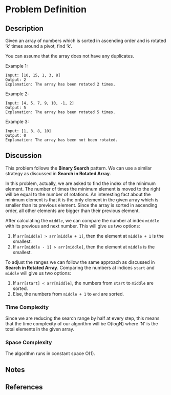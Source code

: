 # Problem Definition

## Description

Given an array of numbers which is sorted in ascending order and is rotated ‘k’ times around a pivot, find ‘k’.

You can assume that the array does not have any duplicates.

Example 1:

```plaintext
Input: [10, 15, 1, 3, 8]
Output: 2
Explanation: The array has been rotated 2 times.
```

Example 2:

```plaintext
Input: [4, 5, 7, 9, 10, -1, 2]
Output: 5
Explanation: The array has been rotated 5 times.
```

Example 3:

```plaintext
Input: [1, 3, 8, 10]
Output: 0
Explanation: The array has been not been rotated.
```

## Discussion

This problem follows the **Binary Search** pattern. We can use a similar strategy as discussed in **Search in Rotated Array**.

In this problem, actually, we are asked to find the index of the minimum element. The number of times the minimum element is moved to the right will be equal to the number of rotations. An interesting fact about the minimum element is that it is the only element in the given array which is smaller than its previous element. Since the array is sorted in ascending order, all other elements are bigger than their previous element.

After calculating the `middle`, we can compare the number at index `middle` with its previous and next number. This will give us two options:

1. If `arr[middle] > arr[middle + 1]`, then the element at `middle + 1` is the smallest.
2. If `arr[middle - 1] > arr[middle]`, then the element at `middle` is the smallest.

To adjust the ranges we can follow the same approach as discussed in **Search in Rotated Array**. Comparing the numbers at indices `start` and `middle` will give us two options:

1. If `arr[start] < arr[middle]`, the numbers from `start` to `middle` are sorted.
2. Else, the numbers from `middle + 1` to `end` are sorted.

### Time Complexity

Since we are reducing the search range by half at every step, this means that the time complexity of our algorithm will be O(logN) where ‘N’ is the total elements in the given array.

### Space Complexity

The algorithm runs in constant space O(1).

## Notes

## References
